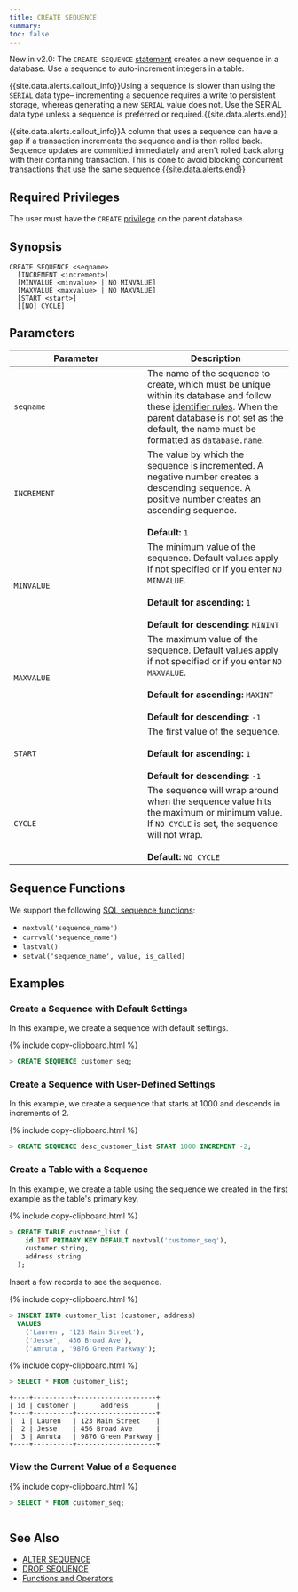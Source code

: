 ```yaml
---
title: CREATE SEQUENCE
summary:
toc: false
---
```


<span class="version-tag">New in v2.0:</span> The `CREATE SEQUENCE` [statement](sql-statements.html) creates a new sequence in a database. Use a sequence to auto-increment integers in a table.

{{site.data.alerts.callout_info}}Using a sequence is slower than using the <code>SERIAL</code> data type– incrementing a sequence requires a write to persistent storage, whereas generating a new <code>SERIAL</code> value does not. Use the SERIAL data type unless a sequence is preferred or required.{{site.data.alerts.end}}

{{site.data.alerts.callout_info}}A column that uses a sequence can have a gap if a transaction increments the sequence and is then rolled back. Sequence updates are committed immediately and aren't rolled back along with their containing transaction. This is done to avoid blocking concurrent transactions that use the same sequence.{{site.data.alerts.end}}

<div id="toc"></div>

## Required Privileges

The user must have the `CREATE` [privilege](privileges.html) on the parent database.

## Synopsis

~~~
CREATE SEQUENCE <seqname>
  [INCREMENT <increment>]
  [MINVALUE <minvalue> | NO MINVALUE]
  [MAXVALUE <maxvalue> | NO MAXVALUE]
  [START <start>]
  [[NO] CYCLE]
~~~

## Parameters

<style>
table td:first-child {
    min-width: 225px;
}
</style>

 Parameter | Description
-----------|------------
`seqname` | The name of the sequence to create, which must be unique within its database and follow these [identifier rules](keywords-and-identifiers.html#identifiers). When the parent database is not set as the default, the name must be formatted as `database.name`.
`INCREMENT` | The value by which the sequence is incremented. A negative number creates a descending sequence. A positive number creates an ascending sequence.<br><br>**Default:** `1`
`MINVALUE` | The minimum value of the sequence. Default values apply if not specified or if you enter `NO MINVALUE`.<br><br>**Default for ascending:** `1` <br><br>**Default for descending:** `MININT`
`MAXVALUE` | The maximum value of the sequence. Default values apply if not specified or if you enter `NO MAXVALUE`.<br><br>**Default for ascending:** `MAXINT` <br><br>**Default for descending:** `-1`
`START` | The first value of the sequence. <br><br>**Default for ascending:** `1` <br><br>**Default for descending:** `-1`
`CYCLE` | The sequence will wrap around when the sequence value hits the maximum or minimum value. If `NO CYCLE` is set, the sequence will not wrap. <br><br>**Default:** `NO CYCLE`

## Sequence Functions

We support the following [SQL sequence functions](/functions-and-operators.html#sequence-functions):

- `nextval('sequence_name')`
- `currval('sequence_name')`
- `lastval()`
- `setval('sequence_name', value, is_called)`

## Examples

### Create a Sequence with Default Settings

In this example, we create a sequence with default settings.

{% include copy-clipboard.html %}
~~~ sql
> CREATE SEQUENCE customer_seq;
~~~

### Create a Sequence with User-Defined Settings

In this example, we create a sequence that starts at 1000 and descends in increments of 2.

{% include copy-clipboard.html %}
~~~ sql
> CREATE SEQUENCE desc_customer_list START 1000 INCREMENT -2;
~~~

### Create a Table with a Sequence

In this example, we create a table using the sequence we created in the first example as the table's primary key.

{% include copy-clipboard.html %}
~~~ sql
> CREATE TABLE customer_list (
    id INT PRIMARY KEY DEFAULT nextval('customer_seq'),
    customer string,
    address string
  );
~~~

Insert a few records to see the sequence.

{% include copy-clipboard.html %}
~~~ sql
> INSERT INTO customer_list (customer, address)
  VALUES
    ('Lauren', '123 Main Street'),
    ('Jesse', '456 Broad Ave'),
    ('Amruta', '9876 Green Parkway');
~~~

{% include copy-clipboard.html %}
~~~ sql
> SELECT * FROM customer_list;
~~~
~~~
+----+----------+--------------------+
| id | customer |      address       |
+----+----------+--------------------+
|  1 | Lauren   | 123 Main Street    |
|  2 | Jesse    | 456 Broad Ave      |
|  3 | Amruta   | 9876 Green Parkway |
+----+----------+--------------------+
~~~

### View the Current Value of a Sequence

<!-- Not yet implemented. -->

{% include copy-clipboard.html %}
~~~ sql
> SELECT * FROM customer_seq;
~~~
~~~
~~~


## See Also
- [ALTER SEQUENCE](alter-sequence.html)
- [DROP SEQUENCE](drop-sequence.html)
- [Functions and Operators](functions-and-operators.html)
